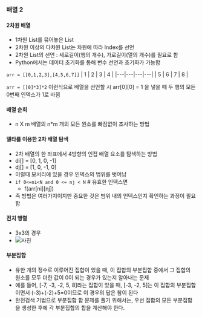 ### 배열 2

#### 2차원 배열
- 1차원 List를 묶어놓은 List
- 2차원 이상의 다차원 List는 차원에 따라 Index를 선언
- 2차원 List의 선언 : 세로길이(행의 개수), 가로길이(열의 개수)를 필요로 함
- Python에서는 데이터 초기화를 통해 변수 선언과 초기화가 가능함

` arr = [[0,1,2,3],[4,5,6,7]] `
| 1 | 2 | 3 | 4 |
|---|---|---|---|
| 5 | 6 | 7 | 8 |

`arr = [[0]*3]*2` 이런식으로 배열을 선언할 시
arr[0][0] = 1 을 넣을 때 두 행의 모든 0번째 인덱스가 1로 바뀜



#### 배열 순회
- n X m 배열의 n*m 개의 모든 원소를 빠짐없이 조사하는 방법
#### 델타를 이용한 2차 배열 탐색
- 2차 배열의 한 좌표에서 4방향의 인접 배열 요소를 탐색하는 방법
- di[] = [0, 1, 0, -1]
- dj[] = [1, 0, -1, 0]
- 이럴때 모서리에 있을 경우 인덱스의 범위를 벗어남
- `if 0<=ni<N and 0 <= nj < N` # 유효한 인덱스면
  - f(arr[ni][nj])
- 즉 방법은 여러가지이지만 중요한 것은 범위 내의 인덱스인지 확인하는 과정이 필요함

#### 전치 행렬
- 3x3의 경우
- ![사진](C:\Users\SSAFY\Desktop\TIL\TIL\Algorithm\images\matrix.png)

#### 부분집합
- 유한 개의 정수로 이루어진 집합이 있을 때, 이 집합의 부분집합 중에서 그 집합의 원소를 모두 더한 값이 0이 되는 경우가 있는지 알아내는 문제
- 예를 들어, [-7, -3, -2, 5, 8]라는 집합이 있을 때, [-3, -2, 5]는 이 집합의 부분집합이면서 (-3)+(-2)+5=0이므로 이 경우의 답은 참이 된다
- 완전검색 기법으로 부분집합 합 문제를 풀기 위해서는, 우선 집합의 모든 부분집합을 생성한 후에 각 부분집합의 합을 계산해야 한다.